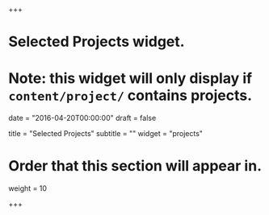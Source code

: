 +++
# Selected Projects widget.
# Note: this widget will only display if `content/project/` contains projects.

date = "2016-04-20T00:00:00"
draft = false

title = "Selected Projects"
subtitle = ""
widget = "projects"

# Order that this section will appear in.
weight = 10

+++

